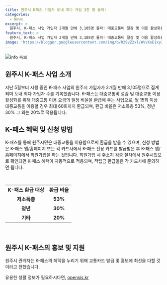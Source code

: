 ```yaml
---
title: 원주시 K패스 가입자 도내 최다 가입 3천 명 돌파!
categories:
  - News
excerpt: >
  원주시, K-패스 사업 가입자 2개월 만에 3,105명 돌파! 대중교통비 절감 및 이용 활성화를 위한 K-패스는 월 15회 이상 이용 시 최대 60회까지 대중교통비 환급. 저소득층 53%, 청년 30%, 기타 20% 적용. K-패스 APP/홈페이지 또는 카드사에서 전용 카드 발급 후 회원가입. 주소 확인 후 혜택 자동 적용, 적립금 환급일은 각 카드사 문의. 관계자는 교통카드 발급 독려·홍보로 더 많은 시민들에게 혜택을 전할 예정.
feature_text: >
  원주시, K-패스 사업 가입자 2개월 만에 3,105명 돌파! 대중교통비 절감 및 이용 활성화를 위한 K-패스는 월 15회 이상 이용 시 최대 60회까지 대중교통비 환급. 저소득층 53%, 청년 30%, 기타 20% 적용. K-패스 APP/홈페이지 또는 카드사에서 전용 카드 발급 후 회원가입. 주소 확인 후 혜택 자동 적용, 적립금 환급일은 각 카드사 문의. 관계자는 교통카드 발급 독려·홍보로 더 많은 시민들에게 혜택을 전할 예정.
image: 'https://blogger.googleusercontent.com/img/b/R29vZ2xl/AVvXsEixyZcFfHzMRdzZMjFBmAUKJYCLCGyLL1o632UiGVXcaFdKo_bkvkuCioo0uUKlGfBVcT3P84aROyZIXSBEx3Aw5nCQ3pTgDom1WDC4m8eifvWiAmWEEVb4x6G_l8C0QH225ldMjyaFvpxGEBGNO37VmDTDMHGhJPq73UglMfDca1-0aw/s1600/blogspot.png'
---
```


<p><img src="https://blogger.googleusercontent.com/img/b/R29vZ2xl/AVvXsEixyZcFfHzMRdzZMjFBmAUKJYCLCGyLL1o632UiGVXcaFdKo_bkvkuCioo0uUKlGfBVcT3P84aROyZIXSBEx3Aw5nCQ3pTgDom1WDC4m8eifvWiAmWEEVb4x6G_l8C0QH225ldMjyaFvpxGEBGNO37VmDTDMHGhJPq73UglMfDca1-0aw/s1600/blogspot.png" alt="info 속보" /></p>

<h2 data-ke-size="size26">원주시 K-패스 사업 소개</h2>

<p data-ke-size="size16">지난 5월부터 시행 중인 K-패스 사업의 원주시 가입자가 2개월 만에 3,105명으로 집계되며 도내 최다 가입자 수를 기록했습니다. K-패스는 대중교통비 절감 및 대중교통 이용 활성화를 위해 대중교통 이용 요금의 일정 비율을 환급해 주는 사업으로, 월 15회 이상 대중교통을 이용할 경우 최대 60회까지 환급되며, 환급 비율은 저소득층 53%, 청년 30% 그 외는 20%로 적용됩니다.</p>

<h2 data-ke-size="size26">K-패스 혜택 및 신청 방법</h2>

<p data-ke-size="size16">K-패스를 통해 원주시민은 대중교통을 이용함으로써 환급을 받을 수 있으며, 신청 방법은 K-패스 앱/홈페이지 또는 각 카드사에서 K-패스 전용 카드를 발급받은 후 K-패스 앱/홈페이지에서 회원가입을 하는 것입니다. 회원가입 시 주소지 검증 절차에서 원주시민으로 확인되면 K-패스 혜택이 자동적으로 적용되며, 적립금 환급일은 각 카드사에 문의하면 됩니다.</p>

<p data-ke-size="size16">&nbsp;</p>

<table>
   <tbody>
      <tr>
         <td style="text-align: center; height: 17px;"><strong>K-패스 환급 대상</strong></td>
         <td style="text-align: center; height: 17px;"><strong>환급 비율</strong></td>
      </tr>
      <tr>
         <td style="text-align: center; height: 17px;"><b>저소득층</b></td>
         <td style="text-align: center; height: 17px;"><b>53%</b></td>
      </tr>
      <tr>
         <td style="text-align: center; height: 17px;"><b>청년</b></td>
         <td style="text-align: center; height: 17px;"><b>30%</b></td>
      </tr>
      <tr>
         <td style="text-align: center; height: 17px;"><b>기타</b></td>
         <td style="text-align: center; height: 17px;"><b>20%</b></td>
      </tr>
   </tbody>
</table>

<p data-ke-size="size16">&nbsp;</p>

<h2 data-ke-size="size26">원주시 K-패스의 홍보 및 지원</h2>

<p data-ke-size="size16">원주시 관계자는 K-패스의 혜택을 누리기 위해 교통카드 발급 및 홍보에 최선을 다할 것이라고 전했습니다.</p>
유용한 생활 정보가 필요하시다면, <a href="https://opensis.kr" rel="dofollow">opensis.kr</a>


